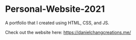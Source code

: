 # Personal-Website-2021

A portfolio that I created using HTML, CSS, and JS.

Check out the website here: https://danielchangcreations.me/
